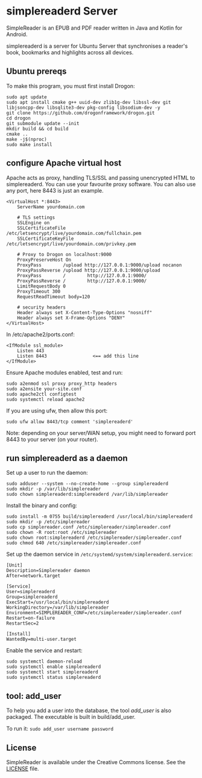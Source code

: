 # simplereaderd Server

SimpleReader is an EPUB and PDF reader written in Java and Kotlin for Android.

simplereaderd is a server for Ubuntu Server that synchronises a reader's
book, bookmarks and highlights across all devices.

## Ubuntu prereqs
To make this program, you must first install Drogon:
```
sudo apt update
sudo apt install cmake g++ uuid-dev zlib1g-dev libssl-dev git libjsoncpp-dev libsqlite3-dev pkg-config libsodium-dev -y
git clone https://github.com/drogonframework/drogon.git
cd drogon
git submodule update --init
mkdir build && cd build
cmake ..
make -j$(nproc)
sudo make install
```
## configure Apache virtual host
Apache acts as proxy, handling TLS/SSL and passing unencrypted HTML to simplereaderd.  You can use your favourite proxy software.  You can also use any port, here 8443 is just an example.
```
<VirtualHost *:8443>
    ServerName yourdomain.com

    # TLS settings
    SSLEngine on
    SSLCertificateFile /etc/letsencrypt/live/yourdomain.com/fullchain.pem
    SSLCertificateKeyFile /etc/letsencrypt/live/yourdomain.com/privkey.pem

    # Proxy to Drogon on localhost:9000
    ProxyPreserveHost On
    ProxyPass        /upload http://127.0.0.1:9000/upload nocanon
    ProxyPassReverse /upload http://127.0.0.1:9000/upload
    ProxyPass        /        http://127.0.0.1:9000/
    ProxyPassReverse /        http://127.0.0.1:9000/
    LimitRequestBody 0
    ProxyTimeout 300
    RequestReadTimeout body=120

    # security headers
    Header always set X-Content-Type-Options "nosniff"
    Header always set X-Frame-Options "DENY"
</VirtualHost>
```
In /etc/apache2/ports.conf:
```
<IfModule ssl_module>
    Listen 443
    Listen 8443                 <== add this line
</IfModule>
```
Ensure Apache modules enabled, test and run:
```
sudo a2enmod ssl proxy proxy_http headers
sudo a2ensite your-site.conf
sudo apache2ctl configtest
sudo systemctl reload apache2
```
If you are using ufw, then allow this port:
```
sudo ufw allow 8443/tcp comment 'simplereaderd'
```
Note: depending on your server/WAN setup, you might need to forward port 8443 to your server (on your router).
## run simplereaderd as a daemon
Set up a user to run the daemon:
```
sudo adduser --system --no-create-home --group simplereaderd
sudo mkdir -p /var/lib/simplereader
sudo chown simplereaderd:simplereaderd /var/lib/simplereader
```
Install the binary and config:
```
sudo install -m 0755 build/simplereaderd /usr/local/bin/simplereaderd
sudo mkdir -p /etc/simplereader
sudo cp simplereader.conf /etc/simplereader/simplereader.conf
sudo chown -R root:root /etc/simplereader
sudo chown root:simplereaderd /etc/simplereader/simplereader.conf
sudo chmod 640 /etc/simplereader/simplereader.conf
```
Set up the daemon service in ```/etc/systemd/system/simplereaderd.service```:
```
[Unit]
Description=Simplereader daemon
After=network.target

[Service]
User=simplereaderd
Group=simplereaderd
ExecStart=/usr/local/bin/simplereaderd
WorkingDirectory=/var/lib/simplereader
Environment=SIMPLEREADER_CONF=/etc/simplereader/simplereader.conf
Restart=on-failure
RestartSec=2

[Install]
WantedBy=multi-user.target
```
Enable the service and restart:
```
sudo systemctl daemon-reload
sudo systemctl enable simplereaderd
sudo systemctl start simplereaderd
sudo systemctl status simplereaderd
```
## tool:  add_user
To help you add a user into the database, the tool *add_user* is also packaged.  The executable is built in build/add_user.

To run it: ```sudo add_user username password```
## License
SimpleReader is available under the Creative Commons license. See the [LICENSE](https://github.com/Yahoo-Mike/simplereaderd/blob/main/LICENSE) file.